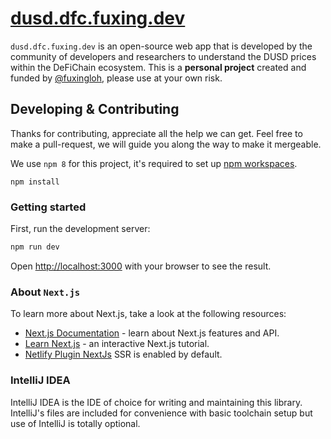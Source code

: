 # [dusd.dfc.fuxing.dev](https://dusd.dfc.fuxing.dev)

`dusd.dfc.fuxing.dev` is an open-source web app that is developed by the community of developers and researchers to
understand the DUSD prices within the DeFiChain ecosystem. This is a **personal project** created and funded
by [@fuxingloh](https://github.com/fuxingloh), please use at your own risk.

## Developing & Contributing

Thanks for contributing, appreciate all the help we can get. Feel free to make a pull-request, we will guide you along
the way to make it mergeable.

We use `npm 8` for this project, it's required to set
up [npm workspaces](https://docs.npmjs.com/cli/v8/using-npm/workspaces).

```shell
npm install
```

### Getting started

First, run the development server:

```bash
npm run dev
```

Open [http://localhost:3000](http://localhost:3000) with your browser to see the result.

### About `Next.js`

To learn more about Next.js, take a look at the following resources:

- [Next.js Documentation](https://nextjs.org/docs) - learn about Next.js features and API.
- [Learn Next.js](https://nextjs.org/learn) - an interactive Next.js tutorial.
- [Netlify Plugin NextJs](https://github.com/netlify/netlify-plugin-nextjs) SSR is enabled by default.

### IntelliJ IDEA

IntelliJ IDEA is the IDE of choice for writing and maintaining this library. IntelliJ's files are included for
convenience with basic toolchain setup but use of IntelliJ is totally optional.
